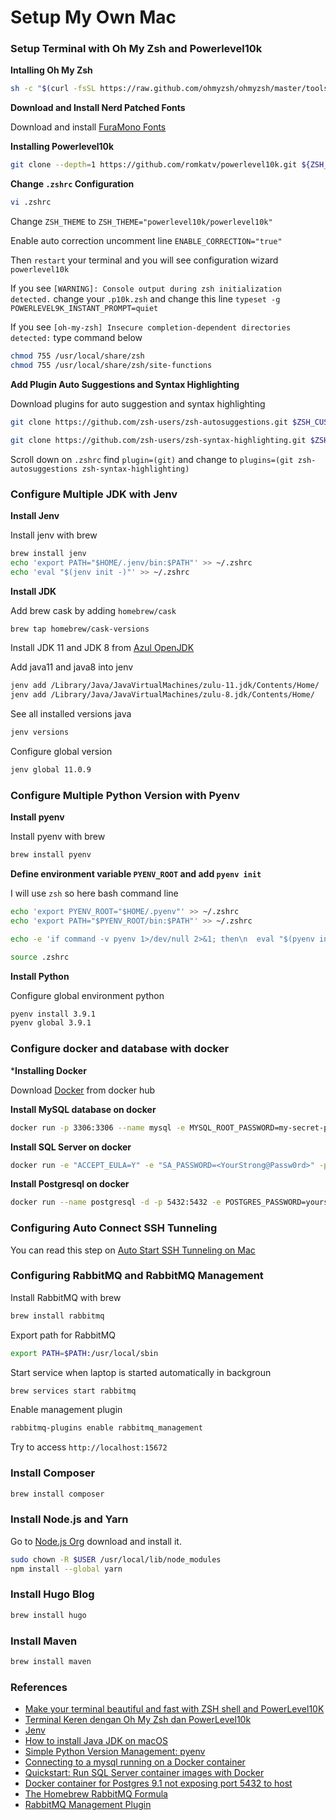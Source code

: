 # Setup My Own Mac


<!--more-->

### Setup Terminal with Oh My Zsh and Powerlevel10k

**Intalling Oh My Zsh**
```bash
sh -c "$(curl -fsSL https://raw.github.com/ohmyzsh/ohmyzsh/master/tools/install.sh)"
```

**Download and Install Nerd Patched Fonts**

Download and install [FuraMono Fonts](https://github.com/ryanoasis/nerd-fonts/blob/master/patched-fonts/FiraMono/Regular/complete/Fura%20Mono%20Regular%20Nerd%20Font%20Complete.otf?raw=true)

**Installing Powerlevel10k**
```bash
git clone --depth=1 https://github.com/romkatv/powerlevel10k.git ${ZSH_CUSTOM:-~/.oh-my-zsh/custom}/themes/powerlevel10k
```

**Change `.zshrc` Configuration**
```bash
vi .zshrc
```

Change `ZSH_THEME` to `ZSH_THEME="powerlevel10k/powerlevel10k"`

Enable auto correction uncomment line `ENABLE_CORRECTION="true"`

Then `restart` your terminal and you will see configuration wizard `powerlevel10k`

If you see `[WARNING]: Console output during zsh initialization detected.` change your `.p10k.zsh` and change this line `typeset -g POWERLEVEL9K_INSTANT_PROMPT=quiet`

If you see `[oh-my-zsh] Insecure completion-dependent directories detected:` type command below

```bash
chmod 755 /usr/local/share/zsh
chmod 755 /usr/local/share/zsh/site-functions
```

**Add Plugin Auto Suggestions and Syntax Highlighting**

Download plugins for auto suggestion and syntax highlighting

```bash
git clone https://github.com/zsh-users/zsh-autosuggestions.git $ZSH_CUSTOM/plugins/zsh-autosuggestions

git clone https://github.com/zsh-users/zsh-syntax-highlighting.git $ZSH_CUSTOM/plugins/zsh-syntax-highlighting
```

Scroll down on `.zshrc` find `plugin=(git)` and change to `plugins=(git zsh-autosuggestions zsh-syntax-highlighting)`

### Configure Multiple JDK with Jenv

**Install Jenv**

Install jenv with brew
```bash
brew install jenv
echo 'export PATH="$HOME/.jenv/bin:$PATH"' >> ~/.zshrc
echo 'eval "$(jenv init -)"' >> ~/.zshrc
```

**Install JDK**

Add brew cask by adding `homebrew/cask`
```bash
brew tap homebrew/cask-versions
```

Install JDK 11 and JDK 8 from [Azul OpenJDK](https://www.azul.com/downloads/zulu-community/?package=jdk)

Add java11 and java8 into jenv
```bash
jenv add /Library/Java/JavaVirtualMachines/zulu-11.jdk/Contents/Home/ 
jenv add /Library/Java/JavaVirtualMachines/zulu-8.jdk/Contents/Home/ 
```

See all installed versions java
```bash
jenv versions
```

Configure global version
```bash
jenv global 11.0.9
```

### Configure Multiple Python Version with Pyenv


**Install pyenv**

Install pyenv with brew
```bash
brew install pyenv
```

**Define environment variable `PYENV_ROOT` and add `pyenv init`**

I will use `zsh` so here bash command line

```bash
echo 'export PYENV_ROOT="$HOME/.pyenv"' >> ~/.zshrc
echo 'export PATH="$PYENV_ROOT/bin:$PATH"' >> ~/.zshrc

echo -e 'if command -v pyenv 1>/dev/null 2>&1; then\n  eval "$(pyenv init -)"\nfi' >> ~/.zshrc

source .zshrc
```

**Install Python**

Configure global environment python
```bash
pyenv install 3.9.1
pyenv global 3.9.1
```

### Configure docker and database with docker

***Installing Docker**

Download [Docker](https://hub.docker.com/editions/community/docker-ce-desktop-mac/) from docker hub

**Install MySQL database on docker**
```bash
docker run -p 3306:3306 --name mysql -e MYSQL_ROOT_PASSWORD=my-secret-pw -d mysql:latest
```

**Install SQL Server on docker**
```bash
docker run -e "ACCEPT_EULA=Y" -e "SA_PASSWORD=<YourStrong@Passw0rd>" -p 1433:1433 --name sqlserver -h sqlserver -d mcr.microsoft.com/mssql/server:2019-latest
```

**Install Postgresql on docker**
```bash
docker run --name postgresql -d -p 5432:5432 -e POSTGRES_PASSWORD=yoursecretpassword postgres
```

### Configuring Auto Connect SSH Tunneling

You can read this step on [Auto Start SSH Tunneling on Mac](https://blog.piinalpin.com/2020/09/auto-start-ssh-tunneling-mac/)

### Configuring RabbitMQ and RabbitMQ Management

Install RabbitMQ with brew
```bash
brew install rabbitmq
```

Export path for RabbitMQ
```bash
export PATH=$PATH:/usr/local/sbin
```

Start service when laptop is started automatically in backgroun
```bash
brew services start rabbitmq
```

Enable management plugin
```bash
rabbitmq-plugins enable rabbitmq_management
```

Try to access `http://localhost:15672`

### Install Composer

```bash
brew install composer
```

### Install Node.js and Yarn
Go to [Node.js Org](https://nodejs.org/en/) download and install it.

```bash
sudo chown -R $USER /usr/local/lib/node_modules
npm install --global yarn
```

### Install Hugo Blog

```bash
brew install hugo
```

### Install Maven 

```bash
brew install maven
```

### References
- [Make your terminal beautiful and fast with ZSH shell and PowerLevel10K](https://medium.com/@shivam1/make-your-terminal-beautiful-and-fast-with-zsh-shell-and-powerlevel10k-6484461c6efb)
- [Terminal Keren dengan Oh My Zsh dan PowerLevel10k](https://belajarinformatika.id/terminal-keren-dengan-oh-my-zsh-dan-powerlevel10k/)
- [Jenv](https://www.jenv.be/)
- [How to install Java JDK on macOS](https://mkyong.com/java/how-to-install-java-on-mac-osx/)
- [Simple Python Version Management: pyenv](https://github.com/pyenv/pyenv)
- [Connecting to a mysql running on a Docker container](https://github.com/docker-library/mysql/issues/95)
- [Quickstart: Run SQL Server container images with Docker](https://docs.microsoft.com/en-us/sql/linux/quickstart-install-connect-docker?view=sql-server-ver15&pivots=cs1-bash)
- [Docker container for Postgres 9.1 not exposing port 5432 to host](https://stackoverflow.com/questions/35928670/docker-container-for-postgres-9-1-not-exposing-port-5432-to-host)
- [The Homebrew RabbitMQ Formula](https://www.rabbitmq.com/install-homebrew.html)
- [RabbitMQ Management Plugin](https://www.rabbitmq.com/management.html)
